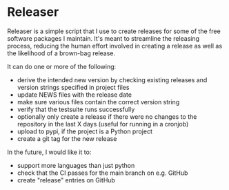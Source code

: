 Releaser
========

Releaser is a simple script that I use to create releases for some of the free
software packages I maintain. It's meant to streamline the releasing process,
reducing the human effort involved in creating a release as well as the
likelihood of a brown-bag release.

It can do one or more of the following:

 * derive the intended new version by checking existing releases and
   version strings specified in project files
 * update NEWS files with the release date
 * make sure various files contain the correct version string
 * verify that the testsuite runs successfully
 * optionally only create a release if there were no changes to the repository
   in the last X days (useful for running in a cronjob)
 * upload to pypi, if the project is a Python project
 * create a git tag for the new release

In the future, I would like it to:

 * support more languages than just python
 * check that the CI passes for the main branch on e.g. GitHub
 * create "release" entries on GitHub
